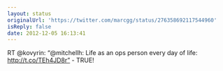 ```yaml
---
layout: status
originalUrl: 'https://twitter.com/marcgg/status/276358692117544960'
isReply: false
date: 2012-12-05 16:13:41
---
```


RT @kovyrin: “@mitchellh: Life as an ops person every day of life: http://t.co/TEh4JD8r” - TRUE!
